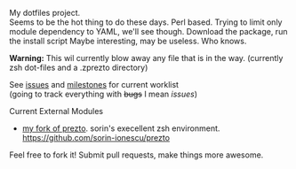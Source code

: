 My dotfiles project.  
Seems to be the hot thing to do these days.  Perl based.  Trying to limit only module dependency to YAML, we'll see though.
Download the package, run the install script
Maybe interesting, may be useless.  Who knows.

**Warning:** This wil currently blow away any file that is in the way.  (currently zsh  dot-files and a .zprezto directory)

See [issues](https://github.com/skarfacegc/dotfiles/issues) and [milestones](https://github.com/skarfacegc/dotfiles/issues/milestones) for current worklist  
(going to track everything with ~~bugs~~ I mean _issues_)

Current External Modules
 - [my fork of prezto](https://github.com/skarfacegc/prezto).  sorin's execellent zsh environment. https://github.com/sorin-ionescu/prezto



Feel free to fork it!
Submit pull requests, make things more awesome.
